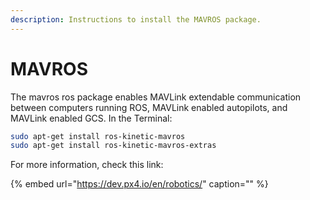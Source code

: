```yaml
---
description: Instructions to install the MAVROS package.
---
```


# MAVROS

The mavros ros package enables MAVLink extendable communication between computers running ROS, MAVLink enabled autopilots, and MAVLink enabled GCS. In the Terminal:

```bash
sudo apt-get install ros-kinetic-mavros
sudo apt-get install ros-kinetic-mavros-extras
```

For more information, check this link:

{% embed url="https://dev.px4.io/en/robotics/" caption="" %}

